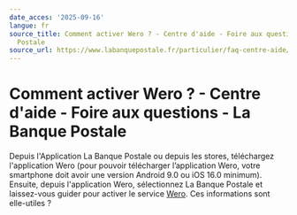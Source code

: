 ```yaml
---
date_acces: '2025-09-16'
langue: fr
source_title: Comment activer Wero ? - Centre d'aide - Foire aux questions - La Banque
  Postale
source_url: https://www.labanquepostale.fr/particulier/faq-centre-aide/comptes-et-cartes/moyens-de-paiement/wero.question.html/comment-activer-wero.html
---
```


# Comment activer Wero ? - Centre d'aide - Foire aux questions - La Banque Postale

Depuis l'Application La Banque Postale ou depuis les stores, téléchargez l'application Wero (pour pouvoir télécharger l’application Wero, votre smartphone doit avoir une version Android 9.0 ou iOS 16.0 minimum).
Ensuite, depuis l'application Wero, sélectionnez La Banque Postale et laissez-vous guider pour activer le service
[Wero](https://www.labanquepostale.fr/particulier/comptes-et-cartes/moyens-de-paiement/wero.html).
Ces informations sont elle-utiles ?